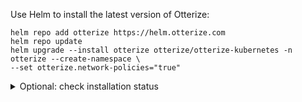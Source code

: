 Use Helm to install the latest version of Otterize:
   ```shell
   helm repo add otterize https://helm.otterize.com
   helm repo update
   helm upgrade --install otterize otterize/otterize-kubernetes -n otterize --create-namespace \
   --set otterize.network-policies="true"
   ```
<details>
  <summary>Optional: check installation status</summary>
  <div>

It can take several minutes for the pods to be `Running` and all containers to be ready.
You can monitor progress with the following command:
   ```
   kubectl get pods -n otterize -w
   ```
Once you see the following (there may be even more pods), you can stop monitoring with `Ctrl-C`:
   ```bash
   NAME                                                             READY   STATUS    RESTARTS      AGE
   intents-operator-controller-manager-6b97596d54-5qxcw             2/2     Running   0             53s
   otterize-watcher-77db87cfcd-xhsrk                                1/1     Running   0             53s
   ```
</div>
</details>